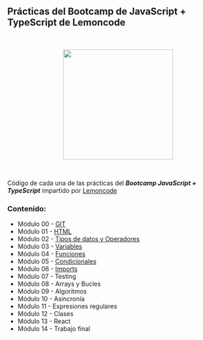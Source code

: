 ## Prácticas del Bootcamp de JavaScript + TypeScript de Lemoncode
<br>
<p align="center">
<img src="https://images.squarespace-cdn.com/content/v1/56cdb491a3360cdd18de5e16/1536153413819-R1MYY9PC7NFCXX85EJMV/1.png" width="250">
</p>
<br>

Código de cada una de las prácticas del ***Bootcamp JavaScript + TypeScript*** impartido por [Lemoncode](https://lemoncode.net/)

### **Contenido:**
* Módulo 00 - [GIT](https://github.com/juanjopareja/bootcamp-js-ts-lemoncode/tree/main/M%C3%B3dulo%2000%20-%20GIT)
* Módulo 01 - [HTML](https://github.com/juanjopareja/bootcamp-js-ts-lemoncode/tree/main/M%C3%B3dulo%2001%20-%20HTML)
* Módulo 02 - [Tipos de datos y Operadores](https://github.com/juanjopareja/bootcamp-js-ts-lemoncode/tree/main/M%C3%B3dulo%2002%20-%20Tipos%20de%20datos%20y%20Operadores)
* Módulo 03 - [Variables](https://github.com/juanjopareja/bootcamp-js-ts-lemoncode/tree/main/M%C3%B3dulo%2003%20-%20Variables)
* Módulo 04 - [Funciones](https://github.com/juanjopareja/bootcamp-js-ts-lemoncode/tree/main/M%C3%B3dulo%2004%20-%20Funciones)
* Módulo 05 - [Condicionales](https://github.com/juanjopareja/bootcamp-js-ts-lemoncode/tree/main/M%C3%B3dulo%2005%20-%20Condicionales)
* Módulo 06 - [Imports](https://github.com/juanjopareja/bootcamp-js-ts-lemoncode/tree/main/M%C3%B3dulo%2006%20-%20Imports)
* Módulo 07 - Testing
* Módulo 08 - Arrays y Bucles
* Módulo 09 - Algoritmos
* Módulo 10 - Asincronía
* Módulo 11 - Expresiones regulares
* Módulo 12 - Clases
* Módulo 13 - React
* Módulo 14 - Trabajo final
